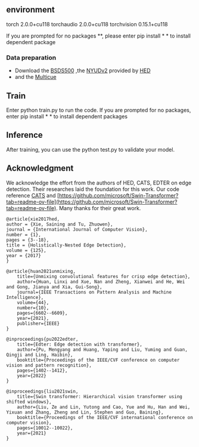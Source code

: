 ## environment
torch        2.0.0+cu118
torchaudio   2.0.0+cu118
torchvision  0.15.1+cu118

If you are prompted for no packages **, please enter pip install * * to install dependent package

### Data preparation
- Download the  [BSDS500](http://vcl.ucsd.edu/hed/HED-BSDS.tar) ,the [NYUDv2](http://vcl.ucsd.edu/hed/nyu/) provided by [HED](https://github.com/s9xie/hed) 
- and the [Multicue](https://serre-lab.clps.brown.edu/resource/multicue/)

## Train
Enter python train.py to run the code. If you are prompted for no packages, enter pip install * * to install dependent packages

## Inference
After training, you can use the python test.py to validate your model.

## Acknowledgment
We acknowledge the effort from the authors of HED, CATS, EDTER on edge detection. Their researches laid the foundation for this work.
Our code reference [CATS](https://github.com/WHUHLX/CATS) and [https://github.com/microsoft/Swin-Transformer?tab=readme-ov-file](https://github.com/microsoft/Swin-Transformer?tab=readme-ov-file). Many thanks for their great work.  

```
@article{xie2017hed,
author = {Xie, Saining and Tu, Zhuowen},
journal = {International Journal of Computer Vision},
number = {1},
pages = {3--18},
title = {Holistically-Nested Edge Detection},
volume = {125},
year = {2017}
}

@article{huan2021unmixing,
	title={Unmixing convolutional features for crisp edge detection},
	author={Huan, Linxi and Xue, Nan and Zheng, Xianwei and He, Wei and Gong, Jianya and Xia, Gui-Song},
	journal={IEEE Transactions on Pattern Analysis and Machine Intelligence},
	volume={44},
	number={10},
	pages={6602--6609},
	year={2021},
	publisher={IEEE}
}

@inproceedings{pu2022edter,
	title={Edter: Edge detection with transformer},
	author={Pu, Mengyang and Huang, Yaping and Liu, Yuming and Guan, Qingji and Ling, Haibin},
	booktitle={Proceedings of the IEEE/CVF conference on computer vision and pattern recognition},
	pages={1402--1412},
	year={2022}
}

@inproceedings{liu2021swin,
	title={Swin transformer: Hierarchical vision transformer using shifted windows},
	author={Liu, Ze and Lin, Yutong and Cao, Yue and Hu, Han and Wei, Yixuan and Zhang, Zheng and Lin, Stephen and Guo, Baining},
	booktitle={Proceedings of the IEEE/CVF international conference on computer vision},
	pages={10012--10022},
	year={2021}
}
```

